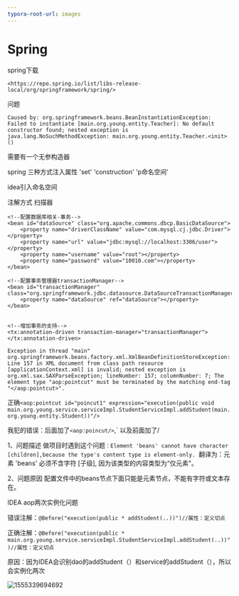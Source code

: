 ```yaml
---
typora-root-url: images
---
```


# 		Spring



spring下载

`<https://repo.spring.io/list/libs-release-local/org/springframework/spring/>` 



问题

`Caused by: org.springframework.beans.BeanInstantiationException: Failed to instantiate [main.org.young.entity.Teacher]: No default constructor found; nested exception is java.lang.NoSuchMethodException: main.org.young.entity.Teacher.<init>()`

需要有一个无参构造器



spring 三种方式注入属性 'set'  'construction'  'p命名空间'

idea引入命名空间



注解方式 扫描器



```
<!--配置数据库相关-事务-->
<bean id="dataSource" class="org.apache.commons.dbcp.BasicDataSource">
    <property name="driverClassName" value="com.mysql.cj.jdbc.Driver"></property>
    <property name="url" value="jdbc:mysql://localhost:3306/user"></property>
    <property name="username" value="root"></property>
    <property name="password" value="10010.com"></property>
</bean>

<!--配置事务管理器transactionManager-->
<bean id="transactionManager" class="org.springframework.jdbc.datasource.DataSourceTransactionManager">
    <property name="dataSource" ref="dataSource"></property>
</bean>


<!--增加事务的支持-->
<tx:annotation-driven transaction-manager="transactionManager"></tx:annotation-driven>
```





`Exception in thread "main" org.springframework.beans.factory.xml.XmlBeanDefinitionStoreException: Line 157 in XML document from class path resource [applicationContext.xml] is invalid; nested exception is org.xml.sax.SAXParseException; lineNumber: 157; columnNumber: 7; The element type "aop:pointcut" must be terminated by the matching end-tag "</aop:pointcut>".`

正确`<aop:pointcut id="poincut1" expression="execution(public void main.org.young.service.serviceImpl.StudentServiceImpl.addStudent(main.org.young.entity.Student))"/>`

我犯的错误：后面加了`<aop:poincut/>`,`    以及前面加了/













1、问题描述
做项目时遇到这个问题`：Element 'beans' cannot have character [children],because the type's content type is element-only.`  翻译为：元素 'beans' 必须不含字符 [子级], 因为该类型的内容类型为“仅元素"。

2、问题原因
配置文件中的beans节点下面只能是元素节点，不能有字符或文本存在。



IDEA aop两次实例化问题

错误注解：`@Before("execution(public * addStudent(..))")//属性：定义切点`

正确注解：`@Before("execution(public * main.org.young.service.serviceImpl.StudentServiceImpl.addStudent(..))")//属性：定义切点`

原因：因为IDEA会识别dao的addStudent（）和service的addStudent（），所以会实例化两次

![1555339694692](/idea实例化两次)